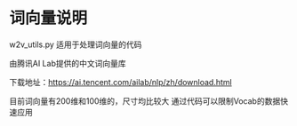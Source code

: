 # 词向量说明

w2v_utils.py 适用于处理词向量的代码

由腾讯AI Lab提供的中文词向量库

下载地址：https://ai.tencent.com/ailab/nlp/zh/download.html

目前词向量有200维和100维的，尺寸均比较大
通过代码可以限制Vocab的数据快速应用
